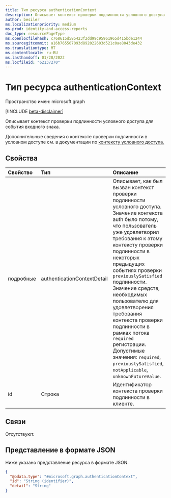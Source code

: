```yaml
---
title: Тип ресурса authenticationContext
description: Описывает контекст проверки подлинности условного доступа для события входного знака.
author: besiler
ms.localizationpriority: medium
ms.prod: identity-and-access-reports
doc_type: resourcePageType
ms.openlocfilehash: c768615d585423f2dd99c95961965d415bde1244
ms.sourcegitcommit: a16b765507093d892022603d521c0ae8043de432
ms.translationtype: MT
ms.contentlocale: ru-RU
ms.lasthandoff: 01/20/2022
ms.locfileid: "62137270"
---
```

# <a name="authenticationcontext-resource-type"></a>Тип ресурса authenticationContext

Пространство имен: microsoft.graph

[!INCLUDE [beta-disclaimer](../../includes/beta-disclaimer.md)]

Описывает контекст проверки подлинности условного доступа для события входного знака. 

Дополнительные сведения о контексте проверки подлинности в условном доступе см. в документации по [контексту условного доступа.](/azure/active-directory/conditional-access/concept-conditional-access-cloud-apps#authentication-context-preview) 

## <a name="properties"></a>Свойства
|Свойство|Тип|Описание|
|:---|:---|:---|
|подробные|authenticationContextDetail|Описывает, как был вызван контекст проверки подлинности условного доступа. Значение контекста auth было потому, что пользователь уже удовлетворил требования к этому контексту проверки подлинности в некоторых предыдущих событиях проверки `previouslySatisfied` подлинности. Значение средств, необходимых пользователю для удовлетворения требования контекста проверки подлинности в рамках потока `required` регистрации. Допустимые значения: `required`, `previouslySatisfied`, `notApplicable`, `unknownFutureValue`.|
|id|Строка|Идентификатор контекста проверки подлинности в клиенте.|

## <a name="relationships"></a>Связи
Отсутствуют.

## <a name="json-representation"></a>Представление в формате JSON
Ниже указано представление ресурса в формате JSON.
<!-- {
  "blockType": "resource",
  "@odata.type": "microsoft.graph.authenticationContext"
}
-->
``` json
{
  "@odata.type": "#microsoft.graph.authenticationContext",
  "id": "String (identifier)",
  "detail": "String"
}
```

